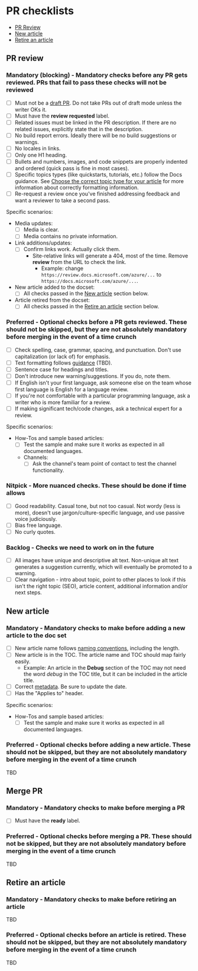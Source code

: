 # PR checklists

- [PR Review](#pr-review)
- [New article](#new-article)
- [Retire an article](#retire-an-article)

## PR review

### Mandatory (blocking) - Mandatory checks before any PR gets reviewed. PRs that fail to pass these checks will not be reviewed

- [ ] Must not be a [draft PR](https://docs.github.com/en/github/collaborating-with-issues-and-pull-requests/about-pull-requests#draft-pull-requests). Do not take PRs out of draft mode unless the writer OKs it.
- [ ] Must have the **review requested** label. <!---One issue with our tagging is we have status: in review: review requested and status: in review: changes requested. However, each PR already indicates if there are changes requested. We should decide what the best practice is for this. Consider removing the label, or creating a new one.-->
- [ ] Related issues must be linked in the PR description. If there are no related issues, explicitly state that in the description.
- [ ] No build report errors. Ideally there will be no build suggestions or warnings.
- [ ] No locales in links.
- [ ] Only one H1 heading.
- [ ] Bullets and numbers, images, and code snippets are properly indented and ordered (quick pass is fine in most cases).
- [ ] Specific topics types (like quickstarts, tutorials, etc.) follow the Docs guidance. See [Choose the correct topic type for your article](https://review.docs.microsoft.com/help/contribute/content-type-comparison) for more information about correctly formatting information.
- [ ] Re-request a review once you've finished addressing feedback and want a reviewer to take a second pass.

Specific scenarios:

- Media updates:
  - [ ] Media is clear.
  - [ ] Media contains no private information.
- Link additions/updates:
  - [ ] Confirm links work. Actually click them.
    - Site-relative links will generate a 404, most of the time. Remove **review** from the URL to check the link.
      - Example: change `https://review.docs.microsoft.com/azure/...` to `https://docs.microsoft.com/azure/...`.
- New article added to the docset:
  - [ ] All checks passed in the [New article](#new-article) section below.
- Article retired from the docset:
  - [ ] All checks passed in the [Retire an article](#retire-an-article) section below.

### Preferred - Optional checks before a PR gets reviewed. These should not be skipped, but they are not absolutely mandatory before merging in the event of a time crunch

- [ ] Check spelling, case, grammar, spacing, and punctuation. Don't use capitalization (or lack of) for emphasis.<!--add specific links here-->
- [ ] Text formatting follows [guidance](formatting-text.md) (TBD).
- [ ] Sentence case for headings and titles.<!--add specific links here-->
- [ ] Don't introduce new warning/suggestions. If you do, note them.
- [ ] If English isn't your first language, ask someone else on the team whose first language is English for a language review.
- [ ] If you're not comfortable with a particular programming language, ask a writer who is more familiar for a review.
- [ ] If making significant tech/code changes, ask a technical expert for a review.

Specific scenarios:

- How-Tos and sample based articles:
  - [ ] Test the sample and make sure it works as expected in all documented languages.
  - Channels:
    - [ ] Ask the channel's team point of contact to test the channel functionality.

### Nitpick - More nuanced checks. These should be done if time allows

- [ ] Good readability. Casual tone, but not too casual. Not wordy (less is more), doesn't use jargon/culture-specific language, and use passive voice judiciously.
- [ ] Bias free language.
- [ ] No curly quotes.

### Backlog - Checks we need to work on in the future

- [ ] All images have unique and descriptive alt text. Non-unique alt text generates a suggestion currently, which will eventually be promoted to a warning.
- [ ] Clear navigation - intro about topic, point to other places to look if this isn't the right topic (SEO), article content, additional information and/or next steps.

## New article

### Mandatory - Mandatory checks to make before adding a new article to the doc set

- [ ] New article name follows [naming conventions](file-names-and-locations.md), including the length.
- [ ] New article is in the TOC. The article name and TOC should map fairly easily.
  - Example: An article in the **Debug** section of the TOC may not need the word *debug* in the TOC title, but it can be included in the article title.  
- [ ] Correct [metadata](article-metadata.md). Be sure to update the date.
- [ ] Has the "Applies to" header.

Specific scenarios:

- How-Tos and sample based articles:
  - [ ] Test the sample and make sure it works as expected in all documented languages.

### Preferred - Optional checks before adding a new article. These should not be skipped, but they are not absolutely mandatory before merging in the event of a time crunch

TBD

## Merge PR

### Mandatory - Mandatory checks to make before merging a PR

- [ ] Must have the **ready** label.

### Preferred - Optional checks before merging a PR. These should not be skipped, but they are not absolutely mandatory before merging in the event of a time crunch

TBD

## Retire an article

### Mandatory - Mandatory checks to make before retiring an article

TBD

### Preferred - Optional checks before an article is retired. These should not be skipped, but they are not absolutely mandatory before merging in the event of a time crunch

TBD
